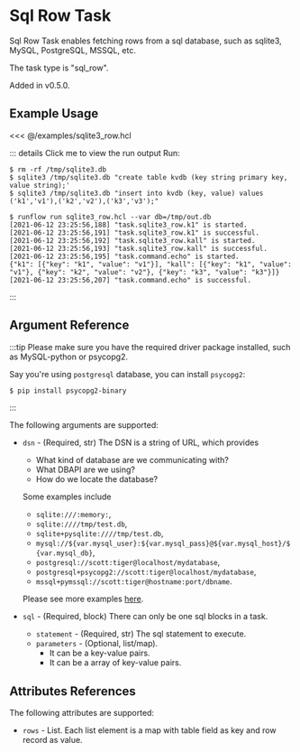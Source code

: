 # Sql Row Task

Sql Row Task enables fetching rows from a sql database, such as sqlite3, MySQL, PostgreSQL, MSSQL, etc.

The task type is "sql_row".

Added in v0.5.0.

## Example Usage

<<< @/examples/sqlite3_row.hcl

::: details Click me to view the run output
Run:

```
$ rm -rf /tmp/sqlite3.db
$ sqlite3 /tmp/sqlite3.db "create table kvdb (key string primary key, value string);'
$ sqlite3 /tmp/sqlite3.db "insert into kvdb (key, value) values ('k1','v1'),('k2','v2'),('k3','v3');"

$ runflow run sqlite3_row.hcl --var db=/tmp/out.db
[2021-06-12 23:25:56,188] "task.sqlite3_row.k1" is started.
[2021-06-12 23:25:56,191] "task.sqlite3_row.k1" is successful.
[2021-06-12 23:25:56,192] "task.sqlite3_row.kall" is started.
[2021-06-12 23:25:56,193] "task.sqlite3_row.kall" is successful.
[2021-06-12 23:25:56,195] "task.command.echo" is started.
{"k1": [{"key": "k1", "value": "v1"}], "kall": [{"key": "k1", "value": "v1"}, {"key": "k2", "value": "v2"}, {"key": "k3", "value": "k3"}]}
[2021-06-12 23:25:56,207] "task.command.echo" is successful.
```
:::

## Argument Reference

:::tip
Please make sure you have the required driver package installed, such as MySQL-python or psycopg2.

Say you're using `postgresql` database, you can install `psycopg2`:

```bash
$ pip install psycopg2-binary
```
:::

The following arguments are supported:

* `dsn` - (Required, str) The DSN is a string of URL, which provides
  * What kind of database are we communicating with?
  * What DBAPI are we using?
  * How do we locate the database?

  Some examples include
  * `sqlite:///:memory:`,
  * `sqlite:////tmp/test.db`,
  * `sqlite+pysqlite:////tmp/test.db`,
  * `mysql://${var.mysql_user}:${var.mysql_pass}@${var.mysql_host}/${var.mysql_db}`,
  * `postgresql://scott:tiger@localhost/mydatabase`,
  * `postgresql+psycopg2://scott:tiger@localhost/mydatabase`,
  * `mssql+pymssql://scott:tiger@hostname:port/dbname`.

  Please see more examples [here](https://docs.sqlalchemy.org/en/14/core/engines.html).
* `sql` - (Required, block) There can only be one sql blocks in a task.
  * `statement` - (Required, str) The sql statement to execute.
  * `parameters` - (Optional, list/map).
    * It can be a key-value pairs.
    * It can be a array of key-value pairs.

## Attributes References

The following attributes are supported:

* `rows` - List. Each list element is a map with table field as key and row record as value.
